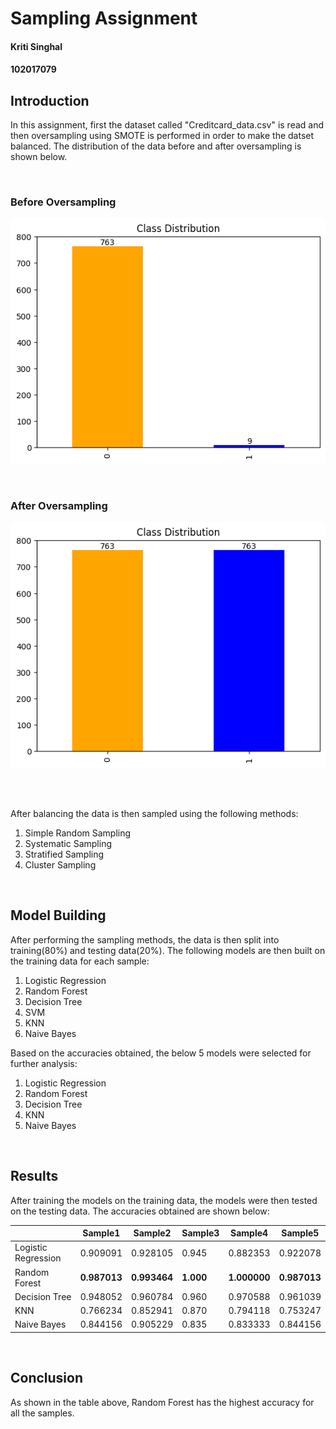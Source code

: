 # Sampling Assignment

#### Kriti Singhal

#### 102017079

## Introduction

In this assignment, first the dataset called "Creditcard_data.csv" is read and then oversampling using SMOTE is performed in order to make the datset balanced. The distribution of the data before and after oversampling is shown below.

<br>

### Before Oversampling

![Before Oversampling](./before_smote.png)

<br>

### After Oversampling

![After Oversampling](./after_smote.png)

<br>
<br>

After balancing the data is then sampled using the following methods:

1. Simple Random Sampling
2. Systematic Sampling
3. Stratified Sampling
4. Cluster Sampling

<br>

## Model Building

After performing the sampling methods, the data is then split into training(80%) and testing data(20%). The following models are then built on the training data for each sample:

1. Logistic Regression
2. Random Forest
3. Decision Tree
4. SVM
5. KNN
6. Naive Bayes

Based on the accuracies obtained, the below 5 models were selected for further analysis:

1. Logistic Regression
2. Random Forest
3. Decision Tree
4. KNN
5. Naive Bayes

<br>

## Results

After training the models on the training data, the models were then tested on the testing data. The accuracies obtained are shown below:

<!-- Table of accuracies -->

|                     | Sample1      | Sample2      | Sample3   | Sample4      | Sample5      |
| ------------------- | ------------ | ------------ | --------- | ------------ | ------------ |
| Logistic Regression | 0.909091     | 0.928105     | 0.945     | 0.882353     | 0.922078     |
| Random Forest       | **0.987013** | **0.993464** | **1.000** | **1.000000** | **0.987013** |
| Decision Tree       | 0.948052     | 0.960784     | 0.960     | 0.970588     | 0.961039     |
| KNN                 | 0.766234     | 0.852941     | 0.870     | 0.794118     | 0.753247     |
| Naive Bayes         | 0.844156     | 0.905229     | 0.835     | 0.833333     | 0.844156     |

<br>

## Conclusion

As shown in the table above, Random Forest has the highest accuracy for all the samples.
